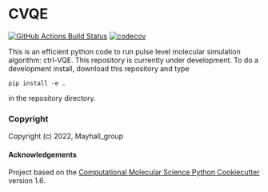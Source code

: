 CVQE
==============================
[//]: # (Badges)
[![GitHub Actions Build Status](https://github.com/REPLACE_WITH_OWNER_ACCOUNT/CVQE/workflows/CI/badge.svg)](https://github.com/REPLACE_WITH_OWNER_ACCOUNT/CVQE/actions?query=workflow%3ACI)
[![codecov](https://codecov.io/gh/REPLACE_WITH_OWNER_ACCOUNT/CVQE/branch/master/graph/badge.svg)](https://codecov.io/gh/REPLACE_WITH_OWNER_ACCOUNT/CVQE/branch/master)


This is an efficient python code to run  pulse level molecular simulation algorithm: ctrl-VQE.
This repository is currently under development. To do a development install, download this repository and type

`pip install -e .`

in the repository directory.
### Copyright

Copyright (c) 2022, Mayhall_group


#### Acknowledgements
 
Project based on the 
[Computational Molecular Science Python Cookiecutter](https://github.com/molssi/cookiecutter-cms) version 1.6.
